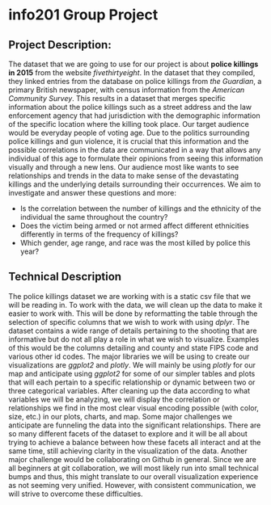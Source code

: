 # info201 Group Project

## Project Description:
The dataset that we are going to use for our project is about **police killings in 2015** from the website _fivethirtyeight_. In the dataset that they compiled, they linked entries from the database on police killings from _the Guardian_, a primary British newspaper, with census information from the _American Community Survey_. This results in a dataset that merges specific information about the police killings such as a street address and the law enforcement agency that had jurisdiction with the demographic information of the specific location where the killing took place. Our target audience would be everyday people of voting age. Due to the politics surrounding police killings and gun violence, it is crucial that this information and the possible correlations in the data are communicated in a way that allows any individual of this age to formulate their opinions from seeing this information visually and through a new lens. Our audience most like wants to see relationships and trends in the data to make sense of the devastating killings and the underlying details surrounding their occurrences. We aim to investigate and answer these questions and more:
- Is the correlation between the number of killings and the ethnicity of the individual the same throughout the country?
- Does the victim being armed or not armed affect different ethnicities differently in terms of the frequency of killings?
- Which gender, age range, and race was the most killed by police this year?

## Technical Description
The police killings dataset we are working with is a static csv file that we will be reading in. To work with the data, we will clean up the data to make it easier to work with. This will be done by reformatting the table through the selection of specific columns that we wish to work with using _dplyr_. The dataset contains a wide range of details pertaining to the shooting that are informative but do not all play a role in what we wish to visualize. Examples of this would be the columns detailing and county and state FIPS code and various other id codes. The major libraries we will be using to create our visualizations are _ggplot2_ and _plotly_. We will mainly be using _plotly_ for our map and anticipate using _ggplot2_ for some of our simpler tables and plots that will each pertain to a specific relationship or dynamic between two or three categorical variables. After cleaning up the data according to what variables we will be analyzing, we will display the correlation or relationships we find in the most clear visual encoding possible (with color, size, etc.) in our plots, charts, and map. Some major challenges we anticipate are funneling the data into the significant relationships. There are so many different facets of the dataset to explore and it will be all about trying to achieve a balance between how these facets all interact and at the same time, still achieving clarity in the visualization of the data. Another major challenge would be collaborating on Github in general. Since we are all beginners at git collaboration, we will most likely run into small technical bumps and thus, this might translate to our overall visualization experience as not seeming very unified. However, with consistent communication, we will strive to overcome these difficulties. 
